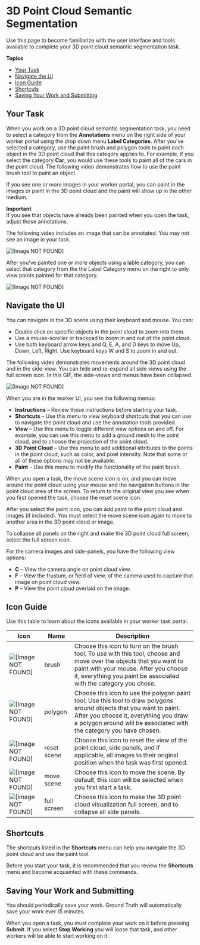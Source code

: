 # 3D Point Cloud Semantic Segmentation<a name="sms-point-cloud-worker-instructions-semantic-segmentation"></a>

Use this page to become familiarize with the user interface and tools available to complete your 3D point cloud semantic segmentation task\.

**Topics**
+ [Your Task](#sms-point-cloud-worker-instructions-ss-task)
+ [Navigate the UI](#sms-point-cloud-worker-instructions-worker-ui-ss)
+ [Icon Guide](#sms-point-cloud-worker-instructions-ss-icons)
+ [Shortcuts](#sms-point-cloud-worker-instructions-ss-hot-keys)
+ [Saving Your Work and Submitting](#sms-point-cloud-worker-instructions-saving-work-ss)

## Your Task<a name="sms-point-cloud-worker-instructions-ss-task"></a>

When you work on a 3D point cloud semantic segmentation task, you need to select a category from the **Annotations** menu on the right side of your worker portal using the drop down menu **Label Categories**\. After you've selected a category, use the paint brush and polygon tools to paint each object in the 3D point cloud that this category applies to\. For example, if you select the category **Car**, you would use these tools to paint all of the cars in the point cloud\. The following video demonstrates how to use the paint brush tool to paint an object\. 

If you see one or more images in your worker portal, you can paint in the images or paint in the 3D point cloud and the paint will show up in the other medium\. 

**Important**  
If you see that objects have already been painted when you open the task, adjust those annotations\.

The following video includes an image that can be annotated\. You may not see an image in your task\. 

![\[Image NOT FOUND\]](http://docs.aws.amazon.com/sagemaker/latest/dg/images/pointcloud/gifs/semantic_seg/ss_paint_sf.gif)

After you've painted one or more objects using a lable category, you can select that category from the the Label Category menu on the right to only view points painted for that category\. 

![\[Image NOT FOUND\]](http://docs.aws.amazon.com/sagemaker/latest/dg/images/pointcloud/gifs/semantic_seg/ss-view-options.gif)

## Navigate the UI<a name="sms-point-cloud-worker-instructions-worker-ui-ss"></a>

You can navigate in the 3D scene using their keyboard and mouse\. You can:
+ Double click on specific objects in the point cloud to zoom into them\.
+ Use a mouse\-scroller or trackpad to zoom in and out of the point cloud\.
+ Use both keyboard arrow keys and Q, E, A, and D keys to move Up, Down, Left, Right\. Use keyboard keys W and S to zoom in and out\. 

The following video demonstrates movements around the 3D point cloud and in the side\-view\. You can hide and re\-expand all side views using the full screen icon\. In this GIF, the side\-views and menus have been collapsed\.

![\[Image NOT FOUND\]](http://docs.aws.amazon.com/sagemaker/latest/dg/images/pointcloud/gifs/semantic_seg/ss_nav_worker_portal.gif)

When you are in the worker UI, you see the following menus:
+ **Instructions** – Review these instructions before starting your task\.
+ **Shortcuts** – Use this menu to view keyboard shortcuts that you can use to navigate the point cloud and use the annotation tools provided\. 
+ **View** – Use this menu to toggle different view options on and off\. For example, you can use this menu to add a ground mesh to the point cloud, and to choose the projection of the point cloud\. 
+ **3D Point Cloud** – Use this menu to add additional attributes to the points in the point cloud, such as color, and pixel intensity\. Note that some or all of these options may not be available\.
+ **Paint** – Use this menu to modify the functionality of the paint brush\. 

When you open a task, the move scene icon is on, and you can move around the point cloud using your mouse and the navigation buttons in the point cloud area of the screen\. To return to the original view you see when you first opened the task, choose the reset scene icon\. 

After you select the paint icon, you can add paint to the point cloud and images \(if included\)\. You must select the move scene icon again to move to another area in the 3D point cloud or image\. 

To collapse all panels on the right and make the 3D point cloud full screen, select the full screen icon\. 

For the camera images and side\-panels, you have the following view options:
+ **C** – View the camera angle on point cloud view\.
+ **F** – View the frustum, or field of view, of the camera used to capture that image on point cloud view\. 
+ **P** – View the point cloud overlaid on the image\. 

## Icon Guide<a name="sms-point-cloud-worker-instructions-ss-icons"></a>

Use this table to learn about the icons available in your worker task portal\. 


| Icon | Name | Description | 
| --- | --- | --- | 
|  ![\[Image NOT FOUND\]](http://docs.aws.amazon.com/sagemaker/latest/dg/images/pointcloud/icons/brush.png)  |  brush  |  Choose this icon to turn on the brush tool\. To use with this tool, choose and move over the objects that you want to paint with your mouse\. After you choose it, everything you paint be associated with the category you chose\.  | 
|  ![\[Image NOT FOUND\]](http://docs.aws.amazon.com/sagemaker/latest/dg/images/pointcloud/icons/polygon.png)  |  polygon  |  Choose this icon to use the polygon paint tool\. Use this tool to draw polygons around objects that you want to paint\. After you choose it, everything you draw a polygon around will be associated with the category you have chosen\.  | 
|  ![\[Image NOT FOUND\]](http://docs.aws.amazon.com/sagemaker/latest/dg/images/pointcloud/icons/fit_scene.png)  |  reset scene  | Choose this icon to reset the view of the point cloud, side panels, and if applicable, all images to their original position when the task was first opened\.  | 
|  ![\[Image NOT FOUND\]](http://docs.aws.amazon.com/sagemaker/latest/dg/images/pointcloud/icons/move_scene.png)  |  move scene  |  Choose this icon to move the scene\. By default, this icon will be selected when you first start a task\.   | 
|  ![\[Image NOT FOUND\]](http://docs.aws.amazon.com/sagemaker/latest/dg/images/pointcloud/icons/fullscreen.png)  |  full screen   |  Choose this icon to make the 3D point cloud visualization full screen, and to collapse all side panels\.  | 

## Shortcuts<a name="sms-point-cloud-worker-instructions-ss-hot-keys"></a>

The shortcuts listed in the **Shortcuts** menu can help you navigate the 3D point cloud and use the paint tool\. 

Before you start your task, it is recommended that you review the **Shortcuts** menu and become acquainted with these commands\. 

## Saving Your Work and Submitting<a name="sms-point-cloud-worker-instructions-saving-work-ss"></a>

You should periodically save your work\. Ground Truth will automatically save your work ever 15 minutes\. 

When you open a task, you must complete your work on it before pressing **Submit**\. If you select **Stop Working** you will loose that task, and other workers will be able to start working on it\. 